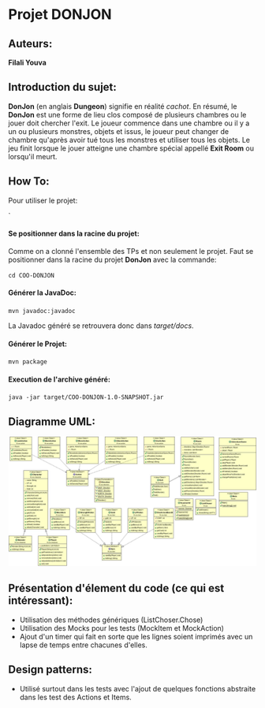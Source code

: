 # Projet DONJON
## Auteurs:
**Filali Youva**
## Introduction du sujet:
**DonJon** (en anglais **Dungeon**) signifie en réalité *cachot*. En résumé, le **DonJon** est une forme de lieu clos composé de plusieurs chambres ou le jouer doit chercher l'exit. Le joueur commence dans une chambre ou il y a un ou plusieurs monstres, objets et issus, le joueur peut changer de chambre qu'après avoir tué tous les monstres et utiliser tous les objets. Le jeu finit lorsque le jouer atteigne une chambre spécial appellé **Exit Room** ou lorsqu'il meurt.

## How To:
Pour utiliser le projet:


`

#### Se positionner dans la racine du projet:

Comme on a clonné l'ensemble des TPs et non seulement le projet. Faut se positionner dans la racine du projet **DonJon** avec la commande:

`cd COO-DONJON`

#### Générer la JavaDoc:

`mvn javadoc:javadoc`

La Javadoc généré se retrouvera donc dans *target/docs*.

#### Générer le Projet:

`mvn package`

#### Execution de l'archive généré:

`java -jar target/COO-DONJON-1.0-SNAPSHOT.jar`

## Diagramme UML:
![UML Diagram](UML_Diagram.jpg)

## Présentation d'élement du code (ce qui est intéressant):

* Utilisation des méthodes génériques (ListChoser.Chose)
* Utilisation des Mocks pour les tests (MockItem et MockAction)
* Ajout d'un timer qui fait en sorte que les lignes soient imprimés avec un lapse de temps entre chacunes d'elles.

## Design patterns:
* Utilisé surtout dans les tests avec l'ajout de quelques fonctions abstraite dans les test des Actions et Items.




